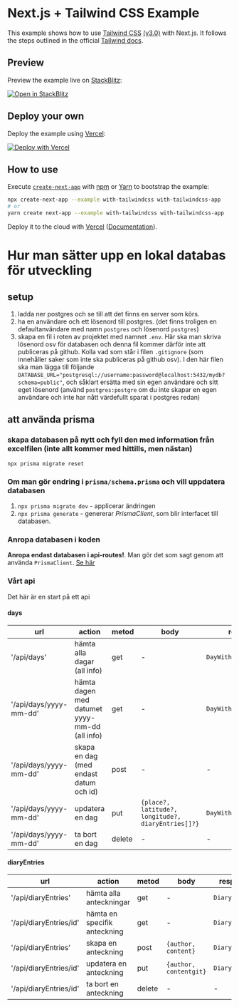 # Next.js + Tailwind CSS Example

This example shows how to use [Tailwind CSS](https://tailwindcss.com/) [(v3.0)](https://tailwindcss.com/blog/tailwindcss-v3) with Next.js. It follows the steps outlined in the official [Tailwind docs](https://tailwindcss.com/docs/guides/nextjs).

## Preview

Preview the example live on [StackBlitz](http://stackblitz.com/):

[![Open in StackBlitz](https://developer.stackblitz.com/img/open_in_stackblitz.svg)](https://stackblitz.com/github/vercel/next.js/tree/canary/examples/with-tailwindcss)

## Deploy your own

Deploy the example using [Vercel](https://vercel.com?utm_source=github&utm_medium=readme&utm_campaign=next-example):

[![Deploy with Vercel](https://vercel.com/button)](https://vercel.com/new/git/external?repository-url=https://github.com/vercel/next.js/tree/canary/examples/with-tailwindcss&project-name=with-tailwindcss&repository-name=with-tailwindcss)

## How to use

Execute [`create-next-app`](https://github.com/vercel/next.js/tree/canary/packages/create-next-app) with [npm](https://docs.npmjs.com/cli/init) or [Yarn](https://yarnpkg.com/lang/en/docs/cli/create/) to bootstrap the example:

```bash
npx create-next-app --example with-tailwindcss with-tailwindcss-app
# or
yarn create next-app --example with-tailwindcss with-tailwindcss-app
```

Deploy it to the cloud with [Vercel](https://vercel.com/new?utm_source=github&utm_medium=readme&utm_campaign=next-example) ([Documentation](https://nextjs.org/docs/deployment)).

# Hur man sätter upp en lokal databas för utveckling

## setup

1. ladda ner postgres och se till att det finns en server som körs.
2. ha en användare och ett lösenord till postgres. (det finns troligen en defaultanvändare med namn `postgres` och lösenord `postgres`)
3. skapa en fil i roten av projektet med namnet `.env`. Här ska man skriva lösenord osv för databasen och denna fil kommer därför inte att publiceras på github. Kolla vad som står i filen `.gitignore` (som innehåller saker som inte ska publiceras på github osv). I den här filen ska man lägga till följande `DATABASE_URL="postgresql://username:password@localhost:5432/mydb?schema=public"`, och såklart ersätta med sin egen användare och sitt eget lösenord (använd `postgres:postgre` om du inte skapar en egen användare och inte har nått värdefullt sparat i postgres redan)

## att använda prisma

### skapa databasen på nytt och fyll den med information från excelfilen (inte allt kommer med hittills, men nästan)

`npx prisma migrate reset`

### Om man gör endring i `prisma/schema.prisma` och vill uppdatera databasen

1. `npx prisma migrate dev` - applicerar ändringen
2. `npx prisma generate` - genererar _PrismaClient_, som blir interfacet till databasen.

### Anropa databasen i koden

**Anropa endast databasen i api-routes!**. Man gör det som sagt genom att använda `PrismaClient`. [Se här](https://www.prisma.io/docs/concepts/components/prisma-client/crud)

### Vårt api

Det här är en start på ett api

#### days

| url                    | action                                        | metod  | body                                               | response                |
| ---------------------- | --------------------------------------------- | ------ | -------------------------------------------------- | ----------------------- |
| '/api/days'            | hämta alla dagar (all info)                   | get    | -                                                  | `DayWithDiaryEntries[]` |
| '/api/days/yyyy-mm-dd' | hämta dagen med datumet yyyy-mm-dd (all info) | get    | -                                                  | `DayWithDiaryEntries`   |
| '/api/days/yyyy-mm-dd' | skapa en dag (med endast datum och id)        | post   | -                                                  | -                       |
| '/api/days/yyyy-mm-dd' | updatera en dag                               | put    | `{place?, latitude?, longitude?, diaryEntries[]?}` | `DayWithDiaryEntries`   |
| '/api/days/yyyy-mm-dd' | ta bort en dag                                | delete | -                                                  | -                       |

#### diaryEntries

| url                    | action                       | metod  | body                   | response       |
| ---------------------- | ---------------------------- | ------ | ---------------------- | -------------- |
| '/api/diaryEntries'    | hämta alla anteckningar      | get    | -                      | `DiaryEntry[]` |
| '/api/diaryEntries/id' | hämta en specifik anteckning | get    | -                      | `DiaryEntry`   |
| '/api/diaryEntries'    | skapa en anteckning          | post   | `{author, content}`    | `DiaryEntry`   |
| '/api/diaryEntries/id' | updatera en anteckning       | put    | `{author, contentgit}` | `DiaryEntry`   |
| '/api/diaryEntries/id' | ta bort en anteckning        | delete | -                      | -              |
